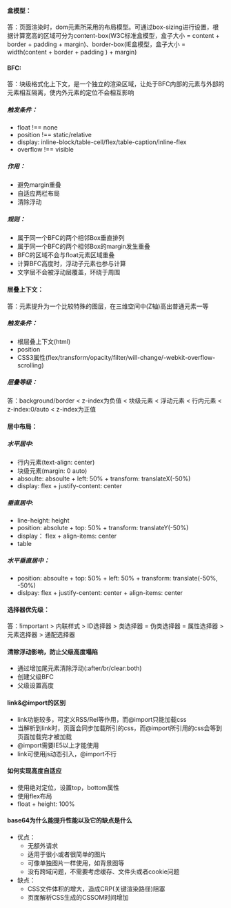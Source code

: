 #### 盒模型：
答：页面渲染时，dom元素所采用的布局模型。可通过box-sizing进行设置，根据计算宽高的区域可分为content-box(W3C标准盒模型，盒子大小 = content + border + padding + margin)、border-box(IE盒模型，盒子大小 = width(content + border + padding ) + margin)

#### BFC:
答：块级格式化上下文，是一个独立的渲染区域，让处于BFC内部的元素与外部的元素相互隔离，使内外元素的定位不会相互影响
##### 触发条件：
* float !== none 
* position !== static/relative 
* display: inline-block/table-cell/flex/table-caption/inline-flex 
* overflow !== visible
##### 作用：
* 避免margin重叠   
* 自适应两栏布局 
* 清除浮动 
##### 规则： 
* 属于同一个BFC的两个相邻Box垂直排列 
* 属于同一个BFC的两个相邻Box的margin发生重叠
* BFC的区域不会与float元素区域重叠 
* 计算BFC高度时，浮动子元素也参与计算 
* 文字层不会被浮动层覆盖，环绕于周围

#### 层叠上下文：
答：元素提升为一个比较特殊的图层，在三维空间中(Z轴)高出普通元素一等
##### 触发条件： 
* 根层叠上下文(html) 
* position 
* CSS3属性(flex/transform/opacity/filter/will-change/-webkit-overflow-scrolling)
##### 层叠等级：
答：background/border < z-index为负值 < 块级元素 < 浮动元素 < 行内元素 < z-index:0/auto < z-index为正值

#### 居中布局：
##### 水平居中: 
* 行内元素(text-align: center) 
* 块级元素(margin: 0 auto) 
* absoulte: absoulte + left: 50% + transform: translateX(-50%) 
* display: flex + justify-content: center
##### 垂直居中: 
* line-height: height 
* position: absolute + top: 50% + transform: translateY(-50%) 
* display： flex + align-items: center 
* table
##### 水平垂直居中： 
* position: absoulte + top: 50% + left: 50% + transform: translate(-50%, -50%) 
* dislpay: flex + justify-centent: center + align-items: center

#### 选择器优先级：
答：!important > 内联样式 > ID选择器 > 类选择器 = 伪类选择器 = 属性选择器 > 元素选择器 > 通配选择器

#### 清除浮动影响，防止父级高度塌陷
* 通过增加尾元素清除浮动(:after/br/clear:both) 
* 创建父级BFC 
* 父级设置高度

#### link&@import的区别
* link功能较多，可定义RSS/Rel等作用，而@import只能加载css 
* 当解析到link时，页面会同步加载所引的css，而@import所引用的css会等到页面加载完才被加载 
* @import需要IE5以上才能使用 
* link可使用js动态引入，@import不行

#### 如何实现高度自适应
* 使用绝对定位，设置top，bottom属性
* 使用flex布局
* float + height: 100%

#### base64为什么能提升性能以及它的缺点是什么 
* 优点：
    * 无额外请求
    * 适用于很小或者很简单的图片
    * 可像单独图片一样使用，如背景图等
    * 没有跨域问题，不需要考虑缓存、文件头或者cookie问题
* 缺点：
    * CSS文件体积的增大，造成CRP(关键渲染路径)阻塞
    * 页面解析CSS生成的CSSOM时间增加